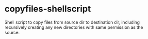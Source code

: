 # copyfiles-shellscript
Shell script to copy files from source dir to destination dir, including recursively creating any new directories with same permission as the source.
